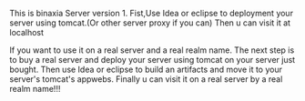 This is binaxia Server version 1.
Fist,Use Idea or eclipse to deployment your server using tomcat.(Or other server proxy if you can)
Then u can visit it at localhost

If you want to use it on a real server and a real realm name.
The next step is to buy a real server and deploy your server using tomcat on your server just bought.
Then use Idea or eclipse to build an artifacts and move it to your server's tomcat's appwebs.
Finally u can visit it on a real server by a real realm name!!!


